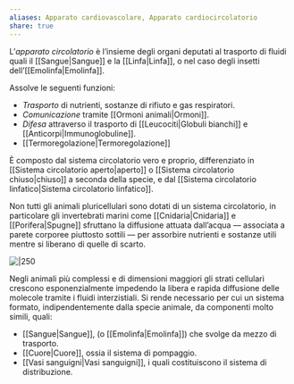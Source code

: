 ```yaml
---
aliases: Apparato cardiovascolare, Apparato cardiocircolatorio
share: true
---
```

L’*apparato circolatorio* è l’insieme degli organi deputati al trasporto di fluidi quali il [[Sangue|Sangue]] e la [[Linfa|Linfa]], o nel caso degli insetti dell’[[Emolinfa|Emolinfa]].

Assolve le seguenti funzioni:
- *Trasporto* di nutrienti, sostanze di rifiuto e gas respiratori.
- *Comunicazione* tramite [[Ormoni animali|Ormoni]].
- *Difesa* attraverso il trasporto di [[Leucociti|Globuli bianchi]] e [[Anticorpi|Immunoglobuline]].
- [[Termoregolazione|Termoregolazione]]

È composto dal sistema circolatorio vero e proprio, differenziato in [[Sistema circolatorio aperto|aperto]] o [[Sistema circolatorio chiuso|chiuso]] a seconda della specie, e dal [[Sistema circolatorio linfatico|Sistema circolatorio linfatico]].

Non tutti gli animali pluricellulari sono dotati di un sistema circolatorio, in particolare gli invertebrati marini come [[Cnidaria|Cnidaria]] e [[Porifera|Spugne]] sfruttano la diffusione attuata dall’acqua — associata a parete corporee piuttosto sottili — per assorbire nutrienti e sostanze utili mentre si liberano di quelle di scarto.

![|250](84db6c3412478341f9080383e030fc5b_MD5%201.png)

Negli animali più complessi e di dimensioni maggiori gli strati cellulari crescono esponenzialmente impedendo la libera e rapida diffusione delle molecole tramite i fluidi interzistiali.
Si rende necessario per cui un sistema formato, indipendentemente dalla specie animale, da componenti molto simili, quali:
- [[Sangue|Sangue]], (o [[Emolinfa|Emolinfa]]) che svolge da mezzo di trasporto.
- [[Cuore|Cuore]], ossia il sistema di pompaggio.
- [[Vasi sanguigni|Vasi sanguigni]], i quali costituiscono il sistema di distribuzione.